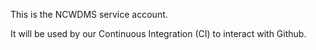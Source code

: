 This is the NCWDMS service account.

It will be used by our Continuous Integration (CI) to interact with Github.

